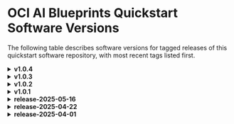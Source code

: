# OCI AI Blueprints Quickstart Software Versions

The following table describes software versions for tagged releases of this quickstart software repository, with most recent tags listed first.

<details>
<summary><strong>v1.0.4</strong></summary>

## Cluster Creation Terraform

### Terraform / Provider Versions

| Component Type | Component Name |   Component Source   | Component Version |
| :------------: | :------------: | :------------------: | :---------------: |
|    Language    |   Terraform    |      hashicorp       |       >=1.5       |
|    Provider    |      oci       |      oracle/oci      |        >=5        |
|    Provider    |   kubernetes   | hashicorp/kubernetes |      >=2.27       |
|    Provider    |      helm      |    hashicorp/helm    |      >=2.12       |
|    Provider    |      tls       |    hashicorp/tls     |        >=4        |
|    Provider    |     local      |   hashicorp/local    |       >=2.5       |
|    Provider    |     random     |   hashicorp/random   |       >=3.6       |

### Oracle Services

|         Service          | Version |
| :----------------------: | :-----: |
| Oracle Kubernetes Engine | v1.31.1 |

---

---

## OCI AI Blueprints Terraform

### Terraform / Provider Versions

| Component Type | Component Name |   Component Source   | Component Version |
| :------------: | :------------: | :------------------: | :---------------: |
|    Language    |   Terraform    |      hashicorp       |       >=1.5       |
|    Provider    |      oci       |      oracle/oci      | 4 <= version < 5  |
|    Provider    |   kubernetes   | hashicorp/kubernetes |        >=2        |
|    Provider    |      helm      |    hashicorp/helm    |        >=2        |
|    Provider    |      tls       |    hashicorp/tls     |        >=4        |
|    Provider    |     local      |   hashicorp/local    |        >=2        |
|    Provider    |     random     |   hashicorp/random   |        >=3        |

### Helm Chart Versions

|     Chart Name      | Version |                     Chart URL                      |
| :-----------------: | :-----: | :------------------------------------------------: |
|       Grafana       | 6.47.1  |       https://grafana.github.io/helm-charts        |
|     Prometheus      | 19.0.1  | https://prometheus-community.github.io/helm-charts |
|   Metrics Server    |  3.8.3  |  https://kubernetes-sigs.github.io/metrics-server  |
|    Ingress Nginx    |  4.4.0  |     https://kubernetes.github.io/ingress-nginx     |
|       MLFlow        | 0.16.5  |   https://community-charts.github.io/helm-charts   |
| NVIDIA GPU Operator | v25.3.0 |         https://helm.ngc.nvidia.com/nvidia         |
|        Keda         | 2.17.0  |         https://kedacore.github.io/charts          |
|   LeaderWorkerSet   |  0.1.0  |                       local                        |
|        Kueue        | 0.11.4  |         oci://registry.k8s.io/kueue/charts         |

### Container Versions

| Container                | Version |                     Repository                     |
| :----------------------- | :-----: | :------------------------------------------------: |
| oci-corrino-cp           | latest  | iad.ocir.io/iduyx1qnmway/corrino-devops-repository |
| oci-ai-blueprints-portal | latest  | iad.ocir.io/iduyx1qnmway/corrino-devops-repository |

### Oracle Services

| Service | Version |
| :-----: | :-----: |

</details>

<details>
<summary><strong>v1.0.3</strong></summary>

## Cluster Creation Terraform

### Terraform / Provider Versions

| Component Type | Component Name |   Component Source   | Component Version |
| :------------: | :------------: | :------------------: | :---------------: |
|    Language    |   Terraform    |      hashicorp       |       >=1.5       |
|    Provider    |      oci       |      oracle/oci      |        >=5        |
|    Provider    |   kubernetes   | hashicorp/kubernetes |      >=2.27       |
|    Provider    |      helm      |    hashicorp/helm    |      >=2.12       |
|    Provider    |      tls       |    hashicorp/tls     |        >=4        |
|    Provider    |     local      |   hashicorp/local    |       >=2.5       |
|    Provider    |     random     |   hashicorp/random   |       >=3.6       |

### Oracle Services

|         Service          | Version |
| :----------------------: | :-----: |
| Oracle Kubernetes Engine | v1.31.1 |

---

---

## OCI AI Blueprints Terraform

### Terraform / Provider Versions

| Component Type | Component Name |   Component Source   | Component Version |
| :------------: | :------------: | :------------------: | :---------------: |
|    Language    |   Terraform    |      hashicorp       |       >=1.1       |
|    Provider    |      oci       |      oracle/oci      | 4 <= version < 5  |
|    Provider    |   kubernetes   | hashicorp/kubernetes |        >=2        |
|    Provider    |      helm      |    hashicorp/helm    |        >=2        |
|    Provider    |      tls       |    hashicorp/tls     |        >=4        |
|    Provider    |     local      |   hashicorp/local    |        >=2        |
|    Provider    |     random     |   hashicorp/random   |        >=3        |

### Helm Chart Versions

|     Chart Name      | Version |                     Chart URL                      |
| :-----------------: | :-----: | :------------------------------------------------: |
|       Grafana       | 6.47.1  |       https://grafana.github.io/helm-charts        |
|     Prometheus      | 19.0.1  | https://prometheus-community.github.io/helm-charts |
|   Metrics Server    |  3.8.3  |  https://kubernetes-sigs.github.io/metrics-server  |
|    Ingress Nginx    |  4.4.0  |     https://kubernetes.github.io/ingress-nginx     |
|       MLFlow        | 0.16.5  |   https://community-charts.github.io/helm-charts   |
| NVIDIA GPU Operator | v25.3.0 |         https://helm.ngc.nvidia.com/nvidia         |
|        Keda         | 2.17.0  |         https://kedacore.github.io/charts          |
|   LeaderWorkerSet   |  0.1.0  |                       local                        |
|        Kueue        | 0.11.4  |         oci://registry.k8s.io/kueue/charts         |

### Container Versions

| Container                | Version |                     Repository                     |
| :----------------------- | :-----: | :------------------------------------------------: |
| oci-corrino-cp           | latest  | iad.ocir.io/iduyx1qnmway/corrino-devops-repository |
| oci-ai-blueprints-portal | latest  | iad.ocir.io/iduyx1qnmway/corrino-devops-repository |

### Oracle Services

| Service | Version |
| :-----: | :-----: |

</details>

<details>
<summary><strong>v1.0.2</strong></summary>

## Cluster Creation Terraform

### Terraform / Provider Versions

| Component Type | Component Name |   Component Source   | Component Version |
| :------------: | :------------: | :------------------: | :---------------: |
|    Language    |   Terraform    |      hashicorp       |       >=1.5       |
|    Provider    |      oci       |      oracle/oci      |        >=5        |
|    Provider    |   kubernetes   | hashicorp/kubernetes |      >=2.27       |
|    Provider    |      helm      |    hashicorp/helm    |      >=2.12       |
|    Provider    |      tls       |    hashicorp/tls     |        >=4        |
|    Provider    |     local      |   hashicorp/local    |       >=2.5       |
|    Provider    |     random     |   hashicorp/random   |       >=3.6       |

### Oracle Services

|         Service          | Version |
| :----------------------: | :-----: |
| Oracle Kubernetes Engine | v1.31.1 |

---

---

## OCI AI Blueprints Terraform

### Terraform / Provider Versions

| Component Type | Component Name |   Component Source   | Component Version |
| :------------: | :------------: | :------------------: | :---------------: |
|    Language    |   Terraform    |      hashicorp       |       >=1.1       |
|    Provider    |      oci       |      oracle/oci      | 4 <= version < 5  |
|    Provider    |   kubernetes   | hashicorp/kubernetes |        >=2        |
|    Provider    |      helm      |    hashicorp/helm    |        >=2        |
|    Provider    |      tls       |    hashicorp/tls     |        >=4        |
|    Provider    |     local      |   hashicorp/local    |        >=2        |
|    Provider    |     random     |   hashicorp/random   |        >=3        |

### Helm Chart Versions

|     Chart Name      | Version |                     Chart URL                      |
| :-----------------: | :-----: | :------------------------------------------------: |
|       Grafana       | 6.47.1  |       https://grafana.github.io/helm-charts        |
|     Prometheus      | 19.0.1  | https://prometheus-community.github.io/helm-charts |
|   Metrics Server    |  3.8.3  |  https://kubernetes-sigs.github.io/metrics-server  |
|    Ingress Nginx    |  4.4.0  |     https://kubernetes.github.io/ingress-nginx     |
|       MLFlow        | 0.16.5  |   https://community-charts.github.io/helm-charts   |
| NVIDIA GPU Operator | v25.3.0 |         https://helm.ngc.nvidia.com/nvidia         |
|        Keda         | 2.17.0  |         https://kedacore.github.io/charts          |
|   LeaderWorkerSet   |  0.1.0  |                       local                        |
|        Kueue        | 0.11.4  |         oci://registry.k8s.io/kueue/charts         |

### Container Versions

| Container                | Version |                     Repository                     |
| :----------------------- | :-----: | :------------------------------------------------: |
| oci-corrino-cp           | latest  | iad.ocir.io/iduyx1qnmway/corrino-devops-repository |
| oci-ai-blueprints-portal | latest  | iad.ocir.io/iduyx1qnmway/corrino-devops-repository |

### Oracle Services

|          Service           | Version |
| :------------------------: | :-----: |
| Oracle Autonomous Database |   19c   |

</details>
<details>
<summary><strong>v1.0.1</strong></summary>

## Cluster Creation Terraform

### Terraform / Provider Versions

| Component Type | Component Name |   Component Source   | Component Version |
| :------------: | :------------: | :------------------: | :---------------: |
|    Language    |   Terraform    |      hashicorp       |       >=1.5       |
|    Provider    |      oci       |      oracle/oci      |        >=5        |
|    Provider    |   kubernetes   | hashicorp/kubernetes |      >=2.27       |
|    Provider    |      helm      |    hashicorp/helm    |      >=2.12       |
|    Provider    |      tls       |    hashicorp/tls     |        >=4        |
|    Provider    |     local      |   hashicorp/local    |       >=2.5       |
|    Provider    |     random     |   hashicorp/random   |       >=3.6       |

### Oracle Services

|         Service          | Version |
| :----------------------: | :-----: |
| Oracle Kubernetes Engine | v1.31.1 |

---

---

## OCI AI Blueprints Terraform

### Terraform / Provider Versions

| Component Type | Component Name |   Component Source   | Component Version |
| :------------: | :------------: | :------------------: | :---------------: |
|    Language    |   Terraform    |      hashicorp       |       >=1.1       |
|    Provider    |      oci       |      oracle/oci      | 4 <= version < 5  |
|    Provider    |   kubernetes   | hashicorp/kubernetes |        >=2        |
|    Provider    |      helm      |    hashicorp/helm    |        >=2        |
|    Provider    |      tls       |    hashicorp/tls     |        >=4        |
|    Provider    |     local      |   hashicorp/local    |        >=2        |
|    Provider    |     random     |   hashicorp/random   |        >=3        |

### Helm Chart Versions

|     Chart Name      | Version |                     Chart URL                      |
| :-----------------: | :-----: | :------------------------------------------------: |
|       Grafana       | 6.47.1  |       https://grafana.github.io/helm-charts        |
|     Prometheus      | 19.0.1  | https://prometheus-community.github.io/helm-charts |
|   Metrics Server    |  3.8.3  |  https://kubernetes-sigs.github.io/metrics-server  |
|    Ingress Nginx    |  4.4.0  |     https://kubernetes.github.io/ingress-nginx     |
|       MLFlow        | 0.16.5  |   https://community-charts.github.io/helm-charts   |
| NVIDIA GPU Operator | v25.3.0 |         https://helm.ngc.nvidia.com/nvidia         |
|        Keda         | 2.17.0  |         https://kedacore.github.io/charts          |
|   LeaderWorkerSet   |  0.1.0  |                       local                        |
|        Kueue        | 0.11.4  |         oci://registry.k8s.io/kueue/charts         |

### Container Versions

| Container                | Version |                     Repository                     |
| :----------------------- | :-----: | :------------------------------------------------: |
| oci-corrino-cp           | latest  | iad.ocir.io/iduyx1qnmway/corrino-devops-repository |
| oci-ai-blueprints-portal | latest  | iad.ocir.io/iduyx1qnmway/corrino-devops-repository |

### Oracle Services

|          Service           | Version |
| :------------------------: | :-----: |
| Oracle Autonomous Database |   19c   |

</details>

<details>
<summary><strong>release-2025-05-16</strong></summary>

## Cluster Creation Terraform

### Terraform / Provider Versions

| Component Type | Component Name |   Component Source   | Component Version |
| :------------: | :------------: | :------------------: | :---------------: |
|    Language    |   Terraform    |      hashicorp       |       >=1.5       |
|    Provider    |      oci       |      oracle/oci      |        >=5        |
|    Provider    |   kubernetes   | hashicorp/kubernetes |      >=2.27       |
|    Provider    |      helm      |    hashicorp/helm    |      >=2.12       |
|    Provider    |      tls       |    hashicorp/tls     |        >=4        |
|    Provider    |     local      |   hashicorp/local    |       >=2.5       |
|    Provider    |     random     |   hashicorp/random   |       >=3.6       |

### Oracle Services

|         Service          | Version |
| :----------------------: | :-----: |
| Oracle Kubernetes Engine | v1.31.1 |

---

---

## OCI AI Blueprints Terraform

### Terraform / Provider Versions

| Component Type | Component Name |   Component Source   | Component Version |
| :------------: | :------------: | :------------------: | :---------------: |
|    Language    |   Terraform    |      hashicorp       |       >=1.1       |
|    Provider    |      oci       |      oracle/oci      | 4 <= version < 5  |
|    Provider    |   kubernetes   | hashicorp/kubernetes |        >=2        |
|    Provider    |      helm      |    hashicorp/helm    |        >=2        |
|    Provider    |      tls       |    hashicorp/tls     |        >=4        |
|    Provider    |     local      |   hashicorp/local    |        >=2        |
|    Provider    |     random     |   hashicorp/random   |        >=3        |

### Helm Chart Versions

|     Chart Name      | Version |                     Chart URL                      |
| :-----------------: | :-----: | :------------------------------------------------: |
|       Grafana       | 6.47.1  |       https://grafana.github.io/helm-charts        |
|     Prometheus      | 19.0.1  | https://prometheus-community.github.io/helm-charts |
|   Metrics Server    |  3.8.3  |  https://kubernetes-sigs.github.io/metrics-server  |
|    Ingress Nginx    |  4.4.0  |     https://kubernetes.github.io/ingress-nginx     |
|       MLFlow        | 0.16.5  |   https://community-charts.github.io/helm-charts   |
| NVIDIA GPU Operator | v25.3.0 |         https://helm.ngc.nvidia.com/nvidia         |
|        Keda         | 2.17.0  |         https://kedacore.github.io/charts          |
|   LeaderWorkerSet   |  0.1.0  |                       local                        |
|        Kueue        | 0.11.4  |         oci://registry.k8s.io/kueue/charts         |

### Container Versions

| Container                | Version |                     Repository                     |
| :----------------------- | :-----: | :------------------------------------------------: |
| oci-corrino-cp           | latest  | iad.ocir.io/iduyx1qnmway/corrino-devops-repository |
| oci-ai-blueprints-portal | latest  | iad.ocir.io/iduyx1qnmway/corrino-devops-repository |

### Oracle Services

|          Service           | Version |
| :------------------------: | :-----: |
| Oracle Autonomous Database |   19c   |

</details>

<details>
<summary><strong>release-2025-04-22</strong></summary>

## Cluster Creation Terraform

### Terraform / Provider Versions

| Component Type | Component Name |   Component Source   | Component Version |
| :------------: | :------------: | :------------------: | :---------------: |
|    Language    |   Terraform    |      hashicorp       |       >=1.5       |
|    Provider    |      oci       |      oracle/oci      |        >=5        |
|    Provider    |   kubernetes   | hashicorp/kubernetes |      >=2.27       |
|    Provider    |      helm      |    hashicorp/helm    |      >=2.12       |
|    Provider    |      tls       |    hashicorp/tls     |        >=4        |
|    Provider    |     local      |   hashicorp/local    |       >=2.5       |
|    Provider    |     random     |   hashicorp/random   |       >=3.6       |

### Oracle Services

|         Service          | Version |
| :----------------------: | :-----: |
| Oracle Kubernetes Engine | v1.31.1 |

---

---

## OCI AI Blueprints Terraform

### Terraform / Provider Versions

| Component Type | Component Name |   Component Source   | Component Version |
| :------------: | :------------: | :------------------: | :---------------: |
|    Language    |   Terraform    |      hashicorp       |       >=1.1       |
|    Provider    |      oci       |      oracle/oci      | 4 <= version < 5  |
|    Provider    |   kubernetes   | hashicorp/kubernetes |        >=2        |
|    Provider    |      helm      |    hashicorp/helm    |        >=2        |
|    Provider    |      tls       |    hashicorp/tls     |        >=4        |
|    Provider    |     local      |   hashicorp/local    |        >=2        |
|    Provider    |     random     |   hashicorp/random   |        >=3        |

### Helm Chart Versions

|     Chart Name      | Version |                     Chart URL                      |
| :-----------------: | :-----: | :------------------------------------------------: |
|       Grafana       | 6.47.1  |       https://grafana.github.io/helm-charts        |
|     Prometheus      | 19.0.1  | https://prometheus-community.github.io/helm-charts |
|   Metrics Server    |  3.8.3  |  https://kubernetes-sigs.github.io/metrics-server  |
|    Ingress Nginx    |  4.4.0  |     https://kubernetes.github.io/ingress-nginx     |
|       MLFlow        | 0.16.5  |   https://community-charts.github.io/helm-charts   |
| NVIDIA GPU Operator | v25.3.0 |         https://helm.ngc.nvidia.com/nvidia         |
|        Keda         | 2.17.0  |         https://kedacore.github.io/charts          |
|   LeaderWorkerSet   |  0.1.0  |                       local                        |

### Container Versions

| Container                | Version |                     Repository                     |
| :----------------------- | :-----: | :------------------------------------------------: |
| oci-corrino-cp           | latest  | iad.ocir.io/iduyx1qnmway/corrino-devops-repository |
| oci-ai-blueprints-portal | latest  | iad.ocir.io/iduyx1qnmway/corrino-devops-repository |

### Oracle Services

|          Service           | Version |
| :------------------------: | :-----: |
| Oracle Autonomous Database |   19c   |

</details>

<details>
<summary><strong>release-2025-04-01</strong></summary>

## Cluster Creation Terraform

### Terraform / Provider Versions

| Component Type | Component Name |   Component Source   | Component Version |
| :------------: | :------------: | :------------------: | :---------------: |
|    Language    |   Terraform    |      hashicorp       |       >=1.5       |
|    Provider    |      oci       |      oracle/oci      |        >=5        |
|    Provider    |   kubernetes   | hashicorp/kubernetes |      >=2.27       |
|    Provider    |      helm      |    hashicorp/helm    |      >=2.12       |
|    Provider    |      tls       |    hashicorp/tls     |        >=4        |
|    Provider    |     local      |   hashicorp/local    |       >=2.5       |
|    Provider    |     random     |   hashicorp/random   |       >=3.6       |

### Oracle Services

|         Service          | Version |
| :----------------------: | :-----: |
| Oracle Kubernetes Engine | v1.31.1 |

---

---

## OCI AI Blueprints Terraform

### Terraform / Provider Versions

| Component Type | Component Name |   Component Source   | Component Version |
| :------------: | :------------: | :------------------: | :---------------: |
|    Language    |   Terraform    |      hashicorp       |       >=1.1       |
|    Provider    |      oci       |      oracle/oci      | 4 <= version < 5  |
|    Provider    |   kubernetes   | hashicorp/kubernetes |        >=2        |
|    Provider    |      helm      |    hashicorp/helm    |        >=2        |
|    Provider    |      tls       |    hashicorp/tls     |        >=4        |
|    Provider    |     local      |   hashicorp/local    |        >=2        |
|    Provider    |     random     |   hashicorp/random   |        >=3        |

### Helm Chart Versions

|     Chart Name      | Version |                     Chart URL                      |
| :-----------------: | :-----: | :------------------------------------------------: |
|       Grafana       | 6.47.1  |       https://grafana.github.io/helm-charts        |
|     Prometheus      | 19.0.1  | https://prometheus-community.github.io/helm-charts |
|   Metrics Server    |  3.8.3  |  https://kubernetes-sigs.github.io/metrics-server  |
|    Ingress Nginx    |  4.4.0  |     https://kubernetes.github.io/ingress-nginx     |
|       MLFlow        | 0.16.5  |   https://community-charts.github.io/helm-charts   |
| NVIDIA GPU Operator | v25.3.0 |         https://helm.ngc.nvidia.com/nvidia         |
|        Keda         | 2.17.0  |         https://kedacore.github.io/charts          |

### Container Versions

| Container                | Version | Repository                                         |
| :----------------------- | :------ | :------------------------------------------------- |
| oci-corrino-cp           | latest  | iad.ocir.io/iduyx1qnmway/corrino-devops-repository |
| oci-ai-blueprints-portal | latest  | iad.ocir.io/iduyx1qnmway/corrino-devops-repository |

### Oracle Services

|          Service           | Version |
| :------------------------: | :-----: |
| Oracle Autonomous Database |   19c   |

</details>
